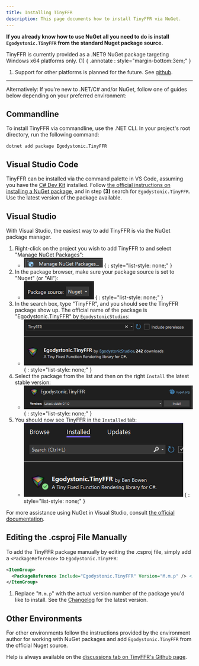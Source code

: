 ```yaml
---
title: Installing TinyFFR
description: This page documents how to install TinyFFR via NuGet.
---
```


__If you already know how to use NuGet all you need to do is install `Egodystonic.TinyFFR` from the standard Nuget package source.__ 

TinyFFR is currently provided as a .NET9 NuGet package targeting Windows x64 platforms only. (1)
{ .annotate : style="margin-bottom:3em;" }

1. Support for other platforms is planned for the future. See [github](https://github.com/Egodystonic/TinyFFR/issues/26).

----

Alternatively: If you're new to .NET/C# and/or NuGet, follow one of guides below depending on your preferred environment:

## Commandline

To install TinyFFR via commandline, use the .NET CLI. In your project's root directory, run the following command:

```plaintext
dotnet add package Egodystonic.TinyFFR
```

## Visual Studio Code

TinyFFR can be installed via the command palette in VS Code, assuming you have the [C# Dev Kit](https://marketplace.visualstudio.com/items?itemName=ms-dotnettools.csdevkit) installed. Follow [the official instructions on installing a NuGet package](https://code.visualstudio.com/docs/csharp/package-management), and in step __(3)__ search for `Egodystonic.TinyFFR`. Use the latest version of the package available.

## Visual Studio

With Visual Studio, the easiest way to add TinyFFR is via the NuGet package manager. 

1. Right-click on the project you wish to add TinyFFR to and select "Manage NuGet Packages": 
	- ![Image showing "Manage NuGet Packages"](installing_rclick_nuget.png)
	{ : style="list-style: none;" }
2. In the package browser, make sure your package source is set to "Nuget" (or "All"): 
	- ![Image showing how to set nuget package manager source](installing_nuget_source.png)
	{ : style="list-style: none;" }
3. In the search box, type "TinyFFR", and you should see the TinyFFR package show up. The official name of the package is "Egodystonic.TinyFFR" by `EgodystonicStudios`: 
	- ![Image showing TinyFFR in the nuget package manager browser](installing_package_search.png)
	{ : style="list-style: none;" }
4. Select the package from the list and then on the right `Install` the latest stable version: 
	- ![Image showing the install button for TinyFFR](installing_package_install.png)
	{ : style="list-style: none;" }
5. You should now see TinyFFR in the `Installed` tab: 
	- ![Image showing TinyFFR in the installed tab](installing_installed.png)
	{ : style="list-style: none;" }

For more assistance using NuGet in Visual Studio, consult [the official documentation](https://learn.microsoft.com/en-us/nuget/quickstart/install-and-use-a-package-in-visual-studio).

## Editing the .csproj File Manually

To add the TinyFFR package manually by editing the .csproj file, simply add a `<PackageReference>` to `Egodystonic.TinyFFR`:

```xml
<ItemGroup>
  <PackageReference Include="Egodystonic.TinyFFR" Version="M.m.p" /> <!-- (1)! -->
</ItemGroup>
```

1. Replace "`M.m.p`" with the actual version number of the package you'd like to install. See the [Changelog](/reference/changelog.md) for the latest version.

## Other Environments

For other environments follow the instructions provided by the environment author for working with NuGet packages and add `Egodystonic.TinyFFR` from the official Nuget source.

Help is always available on the [discussions tab on TinyFFR's Github page](https://github.com/Egodystonic/TinyFFR/discussions/categories/help-assistance).

